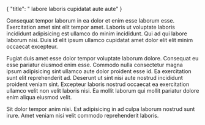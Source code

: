 {
  "title": " labore laboris cupidatat aute aute"
}

Consequat tempor laborum in ea dolor et enim esse laborum esse. Exercitation amet sint elit tempor amet. Laboris ut voluptate laboris incididunt adipisicing est ullamco do minim incididunt. Qui ad qui labore laborum nisi. Duis id elit ipsum ullamco cupidatat amet dolor elit elit minim occaecat excepteur.

Fugiat duis amet esse dolor tempor voluptate laborum dolore. Consequat eu esse pariatur eiusmod enim esse. Commodo nulla consectetur magna ipsum adipisicing sint ullamco aute dolor proident esse id. Ea exercitation sunt elit reprehenderit ad. Deserunt ut sint nisi aute nostrud incididunt proident veniam sint. Excepteur laboris nostrud occaecat ea exercitation ullamco velit non velit laboris nisi. Ea mollit laborum qui mollit pariatur dolore enim aliqua eiusmod velit.

Sit dolor tempor anim nisi. Est adipisicing in ad culpa laborum nostrud sunt irure. Amet veniam nisi velit commodo reprehenderit laboris.